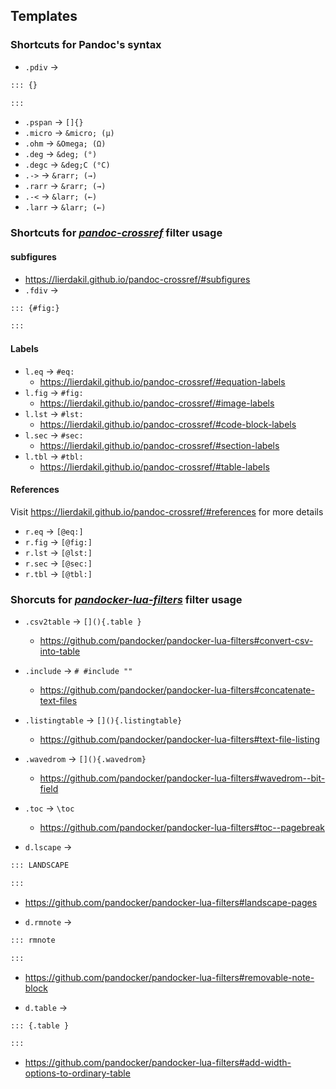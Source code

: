 ## Templates

### Shortcuts for **Pandoc**'s syntax

- `.pdiv` &rarr;
```markdown
::: {}

:::
```
- `.pspan` &rarr; `[]{}`
- `.micro` &rarr; `&micro; (µ)`
- `.ohm` &rarr; `&Omega; (Ω)`
- `.deg` &rarr; `&deg; (°)`
- `.degc` &rarr; `&deg;C (°C)`
- `.->` &rarr; `&rarr; (→)`
- `.rarr` &rarr; `&rarr; (→)`
- `.-<` &rarr; `&larr; (←)` 
- `.larr` &rarr; `&larr; (←)` 

### Shortcuts for [***pandoc-crossref***](https://lierdakil.github.io/pandoc-crossref/#references) filter usage

#### subfigures

- <https://lierdakil.github.io/pandoc-crossref/#subfigures>
- `.fdiv` &rarr;
```markdown 
::: {#fig:}

:::
```

#### Labels
- `l.eq` &rarr; `#eq:` 
  - <https://lierdakil.github.io/pandoc-crossref/#equation-labels>
- `l.fig` &rarr; `#fig:`
  - <https://lierdakil.github.io/pandoc-crossref/#image-labels>
- `l.lst` &rarr; `#lst:`
  - <https://lierdakil.github.io/pandoc-crossref/#code-block-labels>
- `l.sec` &rarr; `#sec:`
  - <https://lierdakil.github.io/pandoc-crossref/#section-labels>
- `l.tbl` &rarr; `#tbl:`
  - <https://lierdakil.github.io/pandoc-crossref/#table-labels>

#### References

Visit <https://lierdakil.github.io/pandoc-crossref/#references> for more details

- `r.eq` &rarr; `[@eq:]`
- `r.fig` &rarr; `[@fig:]`
- `r.lst` &rarr; `[@lst:]`
- `r.sec` &rarr; `[@sec:]`
- `r.tbl` &rarr; `[@tbl:]`

### Shorcuts for [***pandocker-lua-filters***](https://github.com/pandocker/pandocker-lua-filters) filter usage

- `.csv2table` &rarr; `[](){.table }`
  - <https://github.com/pandocker/pandocker-lua-filters#convert-csv-into-table>
- `.include` &rarr; `# #include ""`
  - <https://github.com/pandocker/pandocker-lua-filters#concatenate-text-files>
- `.listingtable` &rarr; `[](){.listingtable}`
  - <https://github.com/pandocker/pandocker-lua-filters#text-file-listing>
- `.wavedrom` &rarr; `[](){.wavedrom}`
  - <https://github.com/pandocker/pandocker-lua-filters#wavedrom--bit-field>
- `.toc` &rarr; `\toc`
  - <https://github.com/pandocker/pandocker-lua-filters#toc--pagebreak>

- `d.lscape` &rarr;
```markdown
::: LANDSCAPE

:::
```
  - <https://github.com/pandocker/pandocker-lua-filters#landscape-pages>

- `d.rmnote` &rarr;
```markdown
::: rmnote

::: 
```
  - <https://github.com/pandocker/pandocker-lua-filters#removable-note-block>

- `d.table` &rarr;
```markdown
::: {.table }

:::
```
  - <https://github.com/pandocker/pandocker-lua-filters#add-width-options-to-ordinary-table>
